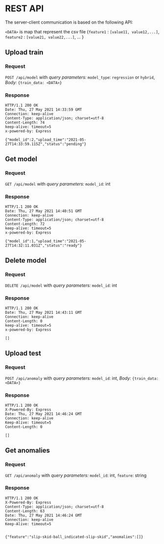 # REST API
The server-client communication is based on the following API:

`<DATA>` is map that represent the csv file {`feature1` : `[value11, value12,...]`, `feature2` : `[value21, value22,...]`, ... }

## Upload train
### Request
`POST /api/model` with _query parameters:_ `model_type`: `regression` or `hybrid`, _Body:_ `{train_data: <DATA>}`
### Response
    HTTP/1.1 200 OK
    Date: Thu, 27 May 2021 14:33:59 GMT
    Connection: keep-alive
    Content-Type: application/json; charset=utf-8
    Content-Length: 74
    keep-alive: timeout=5
    x-powered-by: Express

    {"model_id":2,"upload_time":"2021-05-27T14:33:59.115Z","status":"pending"}
## Get model
### Request
`GET /api/model` with _query parameters:_ `model_id`: int
### Response
    HTTP/1.1 200 OK
    Date: Thu, 27 May 2021 14:40:51 GMT
    Connection: keep-alive
    Content-Type: application/json; charset=utf-8
    Content-Length: 72
    keep-alive: timeout=5
    x-powered-by: Express

    {"model_id":1,"upload_time":"2021-05-27T14:32:11.031Z","status":"ready"}
## Delete model
### Request
`DELETE /api/model` with _query parameters:_ `model_id`: int
### Response
    HTTP/1.1 200 OK
    Date: Thu, 27 May 2021 14:43:11 GMT
    Connection: keep-alive
    Content-Length: 0
    keep-alive: timeout=5
    x-powered-by: Express

    []
## Upload test
### Request
`POST /api/anomaly` with _query parameters:_ `model_id`: int, _Body:_ `{train_data: <DATA>}`
### Response

    HTTP/1.1 200 OK
    X-Powered-By: Express
    Date: Thu, 27 May 2021 14:46:24 GMT
    Connection: keep-alive
    Keep-Alive: timeout=5
    Content-Length: 0

    []
## Get anomalies
### Request
`GET /api/anomaly` with _query parameters:_ `model_id`: int, `feature`: string
### Response

    HTTP/1.1 200 OK
    X-Powered-By: Express
    Content-Type: application/json; charset=utf-8
    Content-Length: 63
    Date: Thu, 27 May 2021 14:46:24 GMT
    Connection: keep-alive
    Keep-Alive: timeout=5


    {"feature":"slip-skid-ball_indicated-slip-skid","anomalies":[]}
